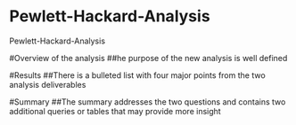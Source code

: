 # Pewlett-Hackard-Analysis
Pewlett-Hackard-Analysis

#Overview of the analysis
##he purpose of the new analysis is well defined

#Results
##There is a bulleted list with four major points from the two analysis deliverables

#Summary
##The summary addresses the two questions and contains two additional queries or tables that may provide more insight
